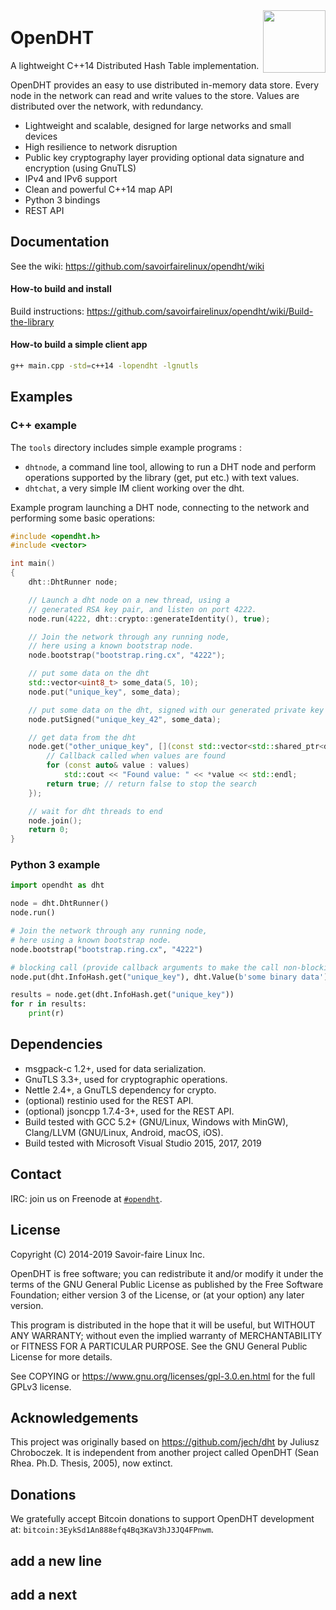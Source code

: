 <img src="https://raw.githubusercontent.com/savoirfairelinux/opendht/master/resources/opendht_logo_512.png" width="100" align="right">
<br>
<h1 style="margin-top:10px">
    <a id="user-content-opendht-" class="anchor" href="/savoirfairelinux/opendht/blob/master/README.md#opendht-" aria-hidden="true"></a>OpenDHT
</h1>

A lightweight C++14 Distributed Hash Table implementation.

OpenDHT provides an easy to use distributed in-memory data store.
Every node in the network can read and write values to the store.
Values are distributed over the network, with redundancy.

 * Lightweight and scalable, designed for large networks and small devices
 * High resilience to network disruption
 * Public key cryptography layer providing optional data signature and encryption (using GnuTLS)
 * IPv4 and IPv6 support
 * Clean and powerful C++14 map API
 * Python 3 bindings
 * REST API

## Documentation
See the wiki: <https://github.com/savoirfairelinux/opendht/wiki>

#### How-to build and install

Build instructions: <https://github.com/savoirfairelinux/opendht/wiki/Build-the-library>

#### How-to build a simple client app
```bash
g++ main.cpp -std=c++14 -lopendht -lgnutls
```

## Examples
### C++ example
The `tools` directory includes simple example programs :
* `dhtnode`, a command line tool, allowing to run a DHT node and perform operations supported by the library (get, put etc.) with text values.
* `dhtchat`, a very simple IM client working over the dht.

Example program launching a DHT node, connecting to the network and performing some basic operations:
```c++
#include <opendht.h>
#include <vector>

int main()
{
    dht::DhtRunner node;

    // Launch a dht node on a new thread, using a
    // generated RSA key pair, and listen on port 4222.
    node.run(4222, dht::crypto::generateIdentity(), true);

    // Join the network through any running node,
    // here using a known bootstrap node.
    node.bootstrap("bootstrap.ring.cx", "4222");

    // put some data on the dht
    std::vector<uint8_t> some_data(5, 10);
    node.put("unique_key", some_data);

    // put some data on the dht, signed with our generated private key
    node.putSigned("unique_key_42", some_data);

    // get data from the dht
    node.get("other_unique_key", [](const std::vector<std::shared_ptr<dht::Value>>& values) {
        // Callback called when values are found
        for (const auto& value : values)
            std::cout << "Found value: " << *value << std::endl;
        return true; // return false to stop the search
    });

    // wait for dht threads to end
    node.join();
    return 0;
}
```
### Python 3 example
```python
import opendht as dht

node = dht.DhtRunner()
node.run()

# Join the network through any running node,
# here using a known bootstrap node.
node.bootstrap("bootstrap.ring.cx", "4222")

# blocking call (provide callback arguments to make the call non-blocking)
node.put(dht.InfoHash.get("unique_key"), dht.Value(b'some binary data'))

results = node.get(dht.InfoHash.get("unique_key"))
for r in results:
    print(r)
```

## Dependencies
- msgpack-c 1.2+, used for data serialization.
- GnuTLS 3.3+, used for cryptographic operations.
- Nettle 2.4+, a GnuTLS dependency for crypto.
- (optional) restinio used for the REST API.
- (optional) jsoncpp 1.7.4-3+, used for the REST API.
- Build tested with GCC 5.2+ (GNU/Linux, Windows with MinGW), Clang/LLVM (GNU/Linux, Android, macOS, iOS).
- Build tested with Microsoft Visual Studio 2015, 2017, 2019

## Contact

IRC: join us on Freenode at [`#opendht`](https://webchat.freenode.net/?channels=%23opendht).

## License
Copyright (C) 2014-2019 Savoir-faire Linux Inc.

OpenDHT is free software; you can redistribute it and/or modify it under the terms of the GNU General Public License as published by the Free Software Foundation; either version 3 of the License, or (at your option) any later version.

This program is distributed in the hope that it will be useful, but WITHOUT ANY WARRANTY; without even the implied warranty of MERCHANTABILITY or FITNESS FOR A PARTICULAR PURPOSE.  See the GNU General Public License for more details.

See COPYING or https://www.gnu.org/licenses/gpl-3.0.en.html for the full GPLv3 license.

## Acknowledgements
This project was originally based on https://github.com/jech/dht by Juliusz Chroboczek.
It is independent from another project called OpenDHT (Sean Rhea. Ph.D. Thesis, 2005), now extinct.

## Donations
We gratefully accept Bitcoin donations to support OpenDHT development at: `bitcoin:3EykSd1An888efq4Bq3KaV3hJ3JQ4FPnwm`.

## add a new line
## add a next
